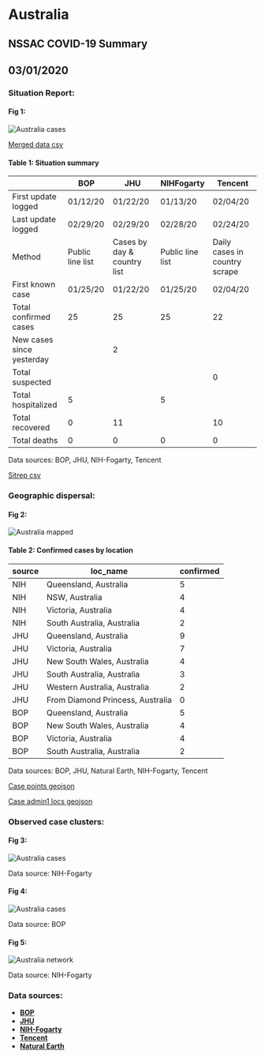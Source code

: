 # Australia
## NSSAC COVID-19 Summary
## 03/01/2020



### Situation Report:
#### Fig 1:
![Australia cases](../merged_histories/Australia_merged_histories.png)

[Merged data csv](https://github.com/SchlittDataSci/SchlittDataSci.github.io/blob/master/data/tables/Australia_merged_daily.csv)

#### Table 1: Situation summary


|                           | BOP              | JHU                         | NIHFogarty       | Tencent                       |
|---------------------------|------------------|-----------------------------|------------------|-------------------------------|
| First update logged       | 01/12/20         | 01/22/20                    | 01/13/20         | 02/04/20                      |
| Last update logged        | 02/29/20         | 02/29/20                    | 02/28/20         | 02/24/20                      |
| Method                    | Public line list | Cases by day & country list | Public line list | Daily cases in country scrape |
| First known case          | 01/25/20         | 01/22/20                    | 01/25/20         | 02/04/20                      |
| Total confirmed cases     | 25               | 25                          | 25               | 22                            |
| New cases since yesterday |                  | 2                           |                  |                               |
| Total suspected           |                  |                             |                  | 0                             |
| Total hospitalized        | 5                |                             | 5                |                               |
| Total recovered           | 0                | 11                          |                  | 10                            |
| Total deaths              | 0                | 0                           | 0                | 0                             |

Data sources: BOP, JHU, NIH-Fogarty, Tencent


[Sitrep csv](https://github.com/SchlittDataSci/SchlittDataSci.github.io/blob/master/data/tables/Australia_sitrep.csv)

### Geographic dispersal:
#### Fig 2:
![Australia mapped](../case_locs/Australia_case_locs.png)

#### Table 2: Confirmed cases by location


| source   | loc_name                         |   confirmed |
|----------|----------------------------------|-------------|
| NIH      | Queensland, Australia            |           5 |
| NIH      | NSW, Australia                   |           4 |
| NIH      | Victoria, Australia              |           4 |
| NIH      | South Australia, Australia       |           2 |
| JHU      | Queensland, Australia            |           9 |
| JHU      | Victoria, Australia              |           7 |
| JHU      | New South Wales, Australia       |           4 |
| JHU      | South Australia, Australia       |           3 |
| JHU      | Western Australia, Australia     |           2 |
| JHU      | From Diamond Princess, Australia |           0 |
| BOP      | Queensland, Australia            |           5 |
| BOP      | New South Wales, Australia       |           4 |
| BOP      | Victoria, Australia              |           4 |
| BOP      | South Australia, Australia       |           2 |

Data sources: BOP, JHU, Natural Earth, NIH-Fogarty, Tencent


[Case points geojson](https://github.com/SchlittDataSci/SchlittDataSci.github.io/blob/master/data/shapes/Australia_case_locs.geojson)

[Case admin1 locs geojson](https://github.com/SchlittDataSci/SchlittDataSci.github.io/blob/master/data/shapes/Australia_admin1_locs.geojson)

### Observed case clusters:
#### Fig 3:
![Australia cases](../cluster_analysis/Australia_imported_cases_NIHFogarty.png)



Data source: NIH-Fogarty


#### Fig 4:
![Australia cases](../cluster_analysis/Australia_imported_cases_BOP.png)



Data source: BOP


#### Fig 5:
![Australia network](../autochthonous_networks/Australia_network.png)



Data source: NIH-Fogarty


### Data sources:
* **[BOP](https://github.com/beoutbreakprepared/nCoV2019)**
* **[JHU](https://github.com/CSSEGISandData/COVID-19)** 
* **[NIH-Fogarty](https://docs.google.com/spreadsheets/d/1jS24DjSPVWa4iuxuD4OAXrE3QeI8c9BC1hSlqr-NMiU/edit#gid=1187587451)** 
* **[Tencent](https://news.qq.com/zt2020/page/feiyan.htm)**
* **[Natural Earth](https://www.naturalearthdata.com/forums/forum/natural-earth-map-data/cultural-vectors/admin-1-states-provinces-and-their-boundaries/)**

<!-- Global site tag (gtag.js) - Google Analytics -->
<script async src="https://www.googletagmanager.com/gtag/js?id=UA-158816269-1"></script>
<script>
  window.dataLayer = window.dataLayer || [];
  function gtag(){dataLayer.push(arguments);}
  gtag('js', new Date());

  gtag('config', 'UA-158816269-1');
</script>
